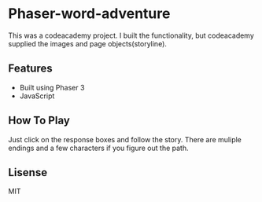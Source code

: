 # Phaser-word-adventure
 
This was a codeacademy project.  I built the functionality, but codeacademy supplied the images and page objects(storyline).  

## Features
* Built using Phaser 3
* JavaScript

## How To Play
Just click on the response boxes and follow the story.  There are muliple endings and a few characters if you figure out the path.

## Lisense
MIT
